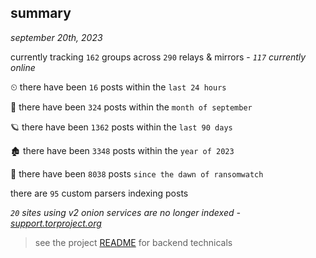 
## summary
_september 20th, 2023_

currently tracking `162` groups across `290` relays & mirrors - _`117` currently online_

⏲ there have been `16` posts within the `last 24 hours`

🦈 there have been `324` posts within the `month of september`

🪐 there have been `1362` posts within the `last 90 days`

🏚 there have been `3348` posts within the `year of 2023`

🦕 there have been `8038` posts `since the dawn of ransomwatch`

there are `95` custom parsers indexing posts

_`20` sites using v2 onion services are no longer indexed - [support.torproject.org](https://support.torproject.org/onionservices/v2-deprecation/)_

> see the project [README](https://github.com/joshhighet/ransomwatch#ransomwatch--) for backend technicals
